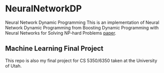 # NeuralNetworkDP
Neural Network Dynamic Programming
This is an implementation of Neural Network Dynamic Programming from Boosting Dynamic Programming with Neural Networks for Solving NP-hard Problems [paper](http://proceedings.mlr.press/v95/yang18a/yang18a.pdf).

## Machine Learning Final Project
This repo is also my final project for CS 5350/6350 taken at the University of Utah.